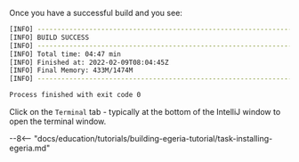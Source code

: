 <!-- SPDX-License-Identifier: CC-BY-4.0 -->
<!-- Copyright Contributors to the Egeria project. -->


Once you have a successful build and you see:

```bash
[INFO] ------------------------------------------------------------------------
[INFO] BUILD SUCCESS
[INFO] ------------------------------------------------------------------------
[INFO] Total time: 04:47 min
[INFO] Finished at: 2022-02-09T08:04:45Z
[INFO] Final Memory: 433M/1474M
[INFO] ------------------------------------------------------------------------

Process finished with exit code 0
```

Click on the `Terminal` tab - typically at the bottom of the IntelliJ window to open the terminal window.


--8<-- "docs/education/tutorials/building-egeria-tutorial/task-installing-egeria.md"

